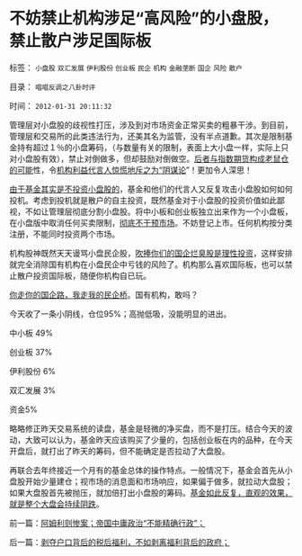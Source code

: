# 不妨禁止机构涉足“高风险”的小盘股，禁止散户涉足国际板

标签： `小盘股` `双汇发展` `伊利股份` `创业板` `民企` `机构` `金融垄断` `国企` `风险` `散户` 

目录： `唱唱反调之八卦时评`

时间： `2012-01-31 20:11:32`

管理层对小盘股的歧视性打压，涉及到对市场资金正常买卖的粗暴干涉。到目前，管理层和交易所的此类违法行为，还美其名为监管，没有半点道歉。其次是限制基金持有超过１％的小盘筹码，（与数量有关的限制，表面上大小盘一样，实际上只对小盘股有效），禁止对倒做多，但却鼓励对倒做空。[后者与指数期货构成老鼠仓的可能](../../../2012/1/12/自由放任的投机股市，将最终消除通胀压力.md)性，令[机构利益代言人惊慌地斥之为“阴谋论](../../../2012/1/30/达沃斯论坛倒打一耙.md)”！更加令人深思！

[由于基金其实是不投资小盘股的](../../../2012/1/30/A股散户化降低市场风险，打压散户的结果是恶性通货膨胀.md)，基金和他们的代言人又反复攻击小盘股如何如何投机。考虑到投机就是散户的自主投资，既然基金对于小盘股的投资价值如此鄙视，不如让管理层彻底分割小盘股。将中小板和创业板独立出来作为一个小盘板，在小盘版中取消任何买卖限制，[彻底不干预市场](../../../2012/1/18/解除对小盘股的歧视性打压，A股牛市将不惧IPO.md)。不妨登记上市。任何机构按分类注册，不能同时投资两个市场。

机构股神既然天天谩骂小盘民企股，[吹捧你们的国企烂臭股是理性投资](../../../2012/1/12/股市中的民主机制，西方基金和东方机构化.md)，这样安排就完全消除国有机构在小盘民企中亏钱的风险了。机构那么喜欢国际板，也可以禁止散户投资国际板，随便你机构自已玩。

[你走你的国企路，我走我的民企桥](../../../2012/1/5/为什么持币散户，不如持有股票？人为加大的风险！.md)。国有机构，敢吗？

今天收了一条小阴线，仓位95%；高抛低吸，没能明显的进出。

中小板 49%

创业板 37%

伊利股份 6%

双汇发展 3%

资金5%

略略修正昨天交易系统的读盘，基金是轻微的净买盘，而不是打压。结合今天的波动，大致可以认为，基金昨天应该购买了少量的，包括创业板在内的品种，在今天开盘后，就打出了昨天的筹码，但不能确定是否拉动了大盘股。

再联合去年终接近一个月有的基金总体的操作特点。一般情况下，基金会首先从小盘股开始少量建仓；视市场的消息面和市场响应，如果偏于做多，就拉动大盘股；如果大盘股首先被抛压，就加倍打出小盘股的筹码。[基金如此反复，直观的效果，就是整个大盘会持续阴跌](../../../2011/10/21/A股低迷为机构化“国进民退”还债.md)。



前一篇：[阿姆利则惨案；帝国中庸政治“不能精确行政”；](../../../2012/1/31/阿姆利则惨案；帝国中庸政治“不能精确行政”；.md)

后一篇：[剥夺户口背后的税后福利，不如剥离福利背后的政府；](../../../2012/2/1/剥夺户口背后的税后福利，不如剥离福利背后的政府；.md)